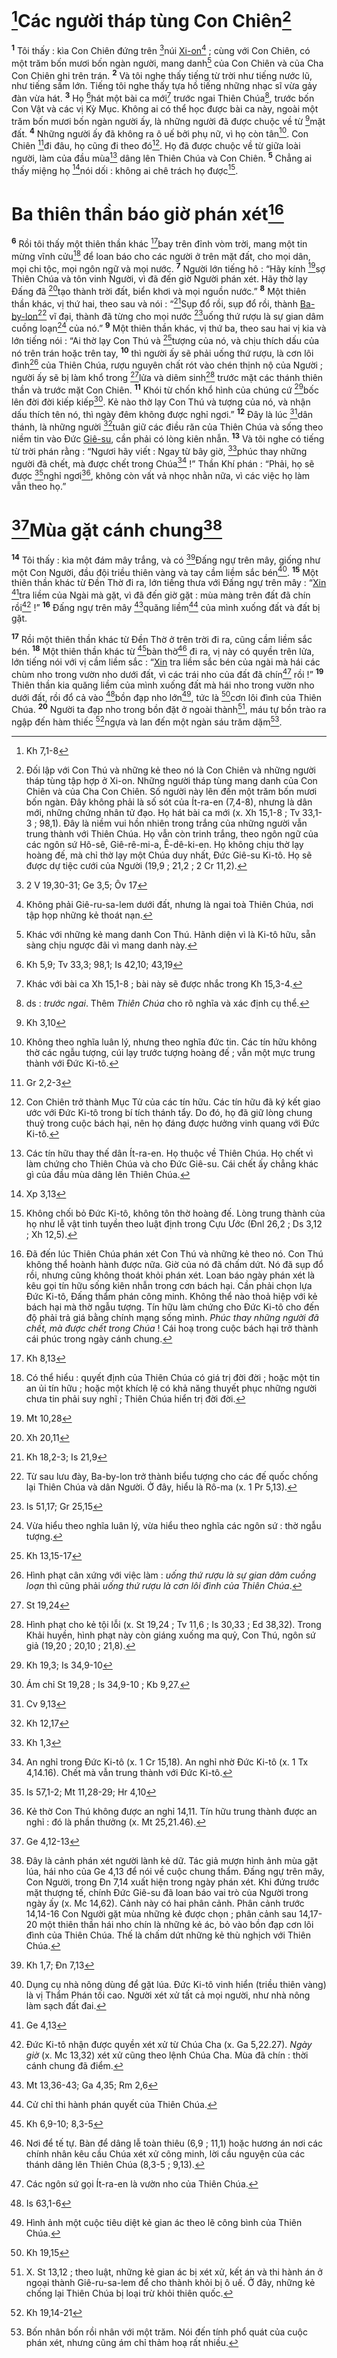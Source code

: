 # [^1*]Các người tháp tùng Con Chiên[^1]
<sup><b>1</b></sup> Tôi thấy : kìa Con Chiên đứng trên [^2*]núi [Xi-on]()[^2] ; cùng với Con Chiên, có một trăm bốn mươi bốn ngàn người, mang danh[^3] của Con Chiên và của Cha Con Chiên ghi trên trán. <sup><b>2</b></sup> Và tôi nghe thấy tiếng từ trời như tiếng nước lũ, như tiếng sấm lớn. Tiếng tôi nghe thấy tựa hồ tiếng những nhạc sĩ vừa gảy đàn vừa hát. <sup><b>3</b></sup> Họ [^3*]hát một bài ca mới[^4] trước ngai Thiên Chúa[^5], trước bốn Con Vật và các vị Kỳ Mục. Không ai có thể học được bài ca này, ngoài một trăm bốn mươi bốn ngàn người ấy, là những người đã được chuộc về từ [^4*]mặt đất. <sup><b>4</b></sup> Những người ấy đã không ra ô uế bởi phụ nữ, vì họ còn tân[^6]. Con Chiên [^5*]đi đâu, họ cũng đi theo đó[^7]. Họ đã được chuộc về từ giữa loài người, làm của đầu mùa[^8] dâng lên Thiên Chúa và Con Chiên. <sup><b>5</b></sup> Chẳng ai thấy miệng họ [^6*]nói dối : không ai chê trách họ được[^9].


# Ba thiên thần báo giờ phán xét[^10]
<sup><b>6</b></sup> Rồi tôi thấy một thiên thần khác [^7*]bay trên đỉnh vòm trời, mang một tin mừng vĩnh cửu[^11] để loan báo cho các người ở trên mặt đất, cho mọi dân, mọi chi tộc, mọi ngôn ngữ và mọi nước. <sup><b>7</b></sup> Người lớn tiếng hô : “Hãy kính [^8*]sợ Thiên Chúa và tôn vinh Người, vì đã đến giờ Người phán xét. Hãy thờ lạy Đấng đã [^9*]tạo thành trời đất, biển khơi và mọi nguồn nước.” <sup><b>8</b></sup> Một thiên thần khác, vị thứ hai, theo sau và nói : “[^10*]Sụp đổ rồi, sụp đổ rồi, thành [Ba-by-lon]()[^12] vĩ đại, thành đã từng cho mọi nước [^11*]uống thứ rượu là sự gian dâm cuồng loạn[^13] của nó.” <sup><b>9</b></sup> Một thiên thần khác, vị thứ ba, theo sau hai vị kia và lớn tiếng nói : “Ai thờ lạy Con Thú và [^12*]tượng của nó, và chịu thích dấu của nó trên trán hoặc trên tay, <sup><b>10</b></sup> thì người ấy sẽ phải uống thứ rượu, là cơn lôi đình[^14] của Thiên Chúa, rượu nguyên chất rót vào chén thịnh nộ của Người ; người ấy sẽ bị làm khổ trong [^13*]lửa và diêm sinh[^15] trước mặt các thánh thiên thần và trước mặt Con Chiên. <sup><b>11</b></sup> Khói từ chốn khổ hình của chúng cứ [^14*]bốc lên đời đời kiếp kiếp[^16]. Kẻ nào thờ lạy Con Thú và tượng của nó, và nhận dấu thích tên nó, thì ngày đêm không được nghỉ ngơi.” <sup><b>12</b></sup> Đây là lúc [^15*]dân thánh, là những người [^16*]tuân giữ các điều răn của Thiên Chúa và sống theo niềm tin vào Đức [Giê-su](), cần phải có lòng kiên nhẫn. <sup><b>13</b></sup> Và tôi nghe có tiếng từ trời phán rằng : “Ngươi hãy viết : Ngay từ bây giờ, [^17*]phúc thay những người đã chết, mà được chết trong Chúa[^17] !” Thần Khí phán : “Phải, họ sẽ được [^18*]nghỉ ngơi[^18], không còn vất vả nhọc nhằn nữa, vì các việc họ làm vẫn theo họ.”


# [^19*]Mùa gặt cánh chung[^19]
<sup><b>14</b></sup> Tôi thấy : kìa một đám mây trắng, và có [^20*]Đấng ngự trên mây, giống như một Con Người, đầu đội triều thiên vàng và tay cầm liềm sắc bén[^20]. <sup><b>15</b></sup> Một thiên thần khác từ Đền Thờ đi ra, lớn tiếng thưa với Đấng ngự trên mây : “[Xin]() [^21*]tra liềm của Ngài mà gặt, vì đã đến giờ gặt : mùa màng trên đất đã chín rồi[^21] !” <sup><b>16</b></sup> Đấng ngự trên mây [^22*]quăng liềm[^22] của mình xuống đất và đất bị gặt.

<sup><b>17</b></sup> Rồi một thiên thần khác từ Đền Thờ ở trên trời đi ra, cũng cầm liềm sắc bén. <sup><b>18</b></sup> Một thiên thần khác từ [^23*]bàn thờ[^23] đi ra, vị này có quyền trên lửa, lớn tiếng nói với vị cầm liềm sắc : “[Xin]() tra liềm sắc bén của ngài mà hái các chùm nho trong vườn nho dưới đất, vì các trái nho của đất đã chín[^24] rồi !” <sup><b>19</b></sup> Thiên thần kia quăng liềm của mình xuống đất mà hái nho trong vườn nho dưới đất, rồi đổ cả vào [^24*]bồn đạp nho lớn[^25], tức là [^25*]cơn lôi đình của Thiên Chúa. <sup><b>20</b></sup> Người ta đạp nho trong bồn đặt ở ngoài thành[^26], máu tự bồn trào ra ngập đến hàm thiếc [^26*]ngựa và lan đến một ngàn sáu trăm dặm[^27].

[^1]: Đối lập với Con Thú và những kẻ theo nó là Con Chiên và những người tháp tùng tập hợp ở Xi-on. Những người tháp tùng mang danh của Con Chiên và của Cha Con Chiên. Số người này lên đến một trăm bốn mươi bốn ngàn. Đây không phải là số sót của Ít-ra-en (7,4-8), nhưng là dân mới, những chứng nhân tử đạo. Họ hát bài ca mới (x. Xh 15,1-8 ; Tv 33,1-3 ; 98,1). Đây là niềm vui hồn nhiên trong trắng của những người vẫn trung thành với Thiên Chúa. Họ vẫn còn trinh trắng, theo ngôn ngữ của các ngôn sứ Hô-sê, Giê-rê-mi-a, Ê-dê-ki-en. Họ không chịu thờ lạy hoàng đế, mà chỉ thờ lạy một Chúa duy nhất, Đức Giê-su Ki-tô. Họ sẽ được dự tiệc cưới của Người (19,9 ; 21,2 ; 2 Cr 11,2).
[^2]: Không phải Giê-ru-sa-lem dưới đất, nhưng là ngai toà Thiên Chúa, nơi tập họp những kẻ thoát nạn.
[^3]: Khác với những kẻ mang danh Con Thú. Hãnh diện vì là Ki-tô hữu, sẵn sàng chịu ngược đãi vì mang danh này.
[^4]: Khác với bài ca Xh 15,1-8 ; bài này sẽ được nhắc trong Kh 15,3-4.
[^5]: ds : *trước ngai*. Thêm *Thiên Chúa* cho rõ nghĩa và xác định cụ thể.
[^6]: Không theo nghĩa luân lý, nhưng theo nghĩa đức tin. Các tín hữu không thờ các ngẫu tượng, cúi lạy trước tượng hoàng đế ; vẫn một mực trung thành với Đức Ki-tô.
[^7]: Con Chiên trở thành Mục Tử của các tín hữu. Các tín hữu đã ký kết giao ước với Đức Ki-tô trong bí tích thánh tẩy. Do đó, họ đã giữ lòng chung thuỷ trong cuộc bách hại, nên họ đáng được hưởng vinh quang với Đức Ki-tô.
[^8]: Các tín hữu thay thế dân Ít-ra-en. Họ thuộc về Thiên Chúa. Họ chết vì làm chứng cho Thiên Chúa và cho Đức Giê-su. Cái chết ấy chẳng khác gì của đầu mùa dâng lên Thiên Chúa.
[^9]: Không chối bỏ Đức Ki-tô, không tôn thờ hoàng đế. Lòng trung thành của họ như lễ vật tinh tuyền theo luật định trong Cựu Ước (Đnl 26,2 ; Ds 3,12 ; Xh 12,5).
[^10]: Đã đến lúc Thiên Chúa phán xét Con Thú và những kẻ theo nó. Con Thú không thể hoành hành được nữa. Giờ của nó đã chấm dứt. Nó đã sụp đổ rồi, nhưng cũng không thoát khỏi phán xét. Loan báo ngày phán xét là kêu gọi tín hữu sống kiên nhẫn trong cơn bách hại. Cần phải chọn lựa Đức Ki-tô, Đấng thẩm phán công minh. Không thể nào thoả hiệp với kẻ bách hại mà thờ ngẫu tượng. Tín hữu làm chứng cho Đức Ki-tô cho đến độ phải trả giá bằng chính mạng sống mình. *Phúc thay những người đã chết, mà được chết trong Chúa* ! Cái hoạ trong cuộc bách hại trở thành cái phúc trong ngày cánh chung.
[^11]: Có thể hiểu : quyết định của Thiên Chúa có giá trị đời đời ; hoặc một tin an ủi tín hữu ; hoặc một khích lệ có khả năng thuyết phục những người chưa tin phải suy nghĩ ; Thiên Chúa hiển trị đời đời.
[^12]: Từ sau lưu đày, Ba-by-lon trở thành biểu tượng cho các đế quốc chống lại Thiên Chúa và dân Người. Ở đây, hiểu là Rô-ma (x. 1 Pr 5,13).
[^13]: Vừa hiểu theo nghĩa luân lý, vừa hiểu theo nghĩa các ngôn sứ : thờ ngẫu tượng.
[^14]: Hình phạt cân xứng với việc làm : *uống thứ rượu là sự gian dâm cuồng loạn* thì cũng phải *uống thứ rượu là cơn lôi đình của Thiên Chúa*.
[^15]: Hình phạt cho kẻ tội lỗi (x. St 19,24 ; Tv 11,6 ; Is 30,33 ; Ed 38,32). Trong Khải huyền, hình phạt này còn giáng xuống ma quỷ, Con Thú, ngôn sứ giả (19,20 ; 20,10 ; 21,8).
[^16]: Ám chỉ St 19,28 ; Is 34,9-10 ; Kb 9,27.
[^17]: An nghỉ trong Đức Ki-tô (x. 1 Cr 15,18). An nghỉ nhờ Đức Ki-tô (x. 1 Tx 4,14.16). Chết mà vẫn trung thành với Đức Ki-tô.
[^18]: Kẻ thờ Con Thú không được an nghỉ 14,11. Tín hữu trung thành được an nghỉ : đó là phần thưởng (x. Mt 25,21.46).
[^19]: Đây là cảnh phán xét người lành kẻ dữ. Tác giả mượn hình ảnh mùa gặt lúa, hái nho của Ge 4,13 để nói về cuộc chung thẩm. Đấng ngự trên mây, Con Người, trong Đn 7,14 xuất hiện trong ngày phán xét. Khi đứng trước mặt thượng tế, chính Đức Giê-su đã loan báo vai trò của Người trong ngày ấy (x. Mc 14,62). Cảnh này có hai phân cảnh. Phân cảnh trước 14,14-16 Con Người gặt mùa những kẻ được chọn ; phân cảnh sau 14,17-20 một thiên thần hái nho chín là những kẻ ác, bỏ vào bồn đạp cơn lôi đình của Thiên Chúa. Thế là chấm dứt những kẻ thù nghịch với Thiên Chúa.
[^20]: Dụng cụ nhà nông dùng để gặt lúa. Đức Ki-tô vinh hiển (triều thiên vàng) là vị Thẩm Phán tối cao. Người xét xử tất cả mọi người, như nhà nông làm sạch đất đai.
[^21]: Đức Ki-tô nhận được quyền xét xử từ Chúa Cha (x. Ga 5,22.27). *Ngày giờ* (x. Mc 13,32) xét xử cũng theo lệnh Chúa Cha. Mùa đã chín : thời cánh chung đã điểm.
[^22]: Cử chỉ thi hành phán quyết của Thiên Chúa.
[^23]: Nơi để tế tự. Bàn để dâng lễ toàn thiêu (6,9 ; 11,1) hoặc hương án nơi các chính nhân kêu cầu Chúa xét xử công minh, lời cầu nguyện của các thánh dâng lên Thiên Chúa (8,3-5 ; 9,13).
[^24]: Các ngôn sứ gọi Ít-ra-en là vườn nho của Thiên Chúa.
[^25]: Hình ảnh một cuộc tiêu diệt kẻ gian ác theo lẽ công bình của Thiên Chúa.
[^26]: X. St 13,12 ; theo luật, những kẻ gian ác bị xét xử, kết án và thi hành án ở ngoại thành Giê-ru-sa-lem để cho thành khỏi bị ô uế. Ở đây, những kẻ chống lại Thiên Chúa bị loại trừ khỏi thiên quốc.
[^27]: Bốn nhân bốn rồi nhân với một trăm. Nói đến tính phổ quát của cuộc phán xét, nhưng cũng ám chỉ thảm hoạ rất nhiều.
[^1*]: Kh 7,1-8
[^2*]: 2 V 19,30-31; Ge 3,5; Ôv 17
[^3*]: Kh 5,9; Tv 33,3; 98,1; Is 42,10; 43,19
[^4*]: Kh 3,10
[^5*]: Gr 2,2-3
[^6*]: Xp 3,13
[^7*]: Kh 8,13
[^8*]: Mt 10,28
[^9*]: Xh 20,11
[^10*]: Kh 18,2-3; Is 21,9
[^11*]: Is 51,17; Gr 25,15
[^12*]: Kh 13,15-17
[^13*]: St 19,24
[^14*]: Kh 19,3; Is 34,9-10
[^15*]: Cv 9,13
[^16*]: Kh 12,17
[^17*]: Kh 1,3
[^18*]: Is 57,1-2; Mt 11,28-29; Hr 4,10
[^19*]: Ge 4,12-13
[^20*]: Kh 1,7; Đn 7,13
[^21*]: Ge 4,13
[^22*]: Mt 13,36-43; Ga 4,35; Rm 2,6
[^23*]: Kh 6,9-10; 8,3-5
[^24*]: Is 63,1-6
[^25*]: Kh 19,15
[^26*]: Kh 19,14-21